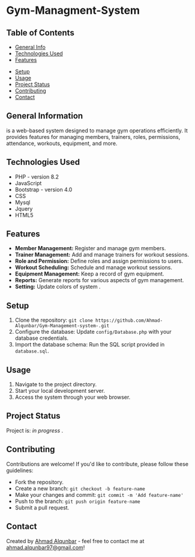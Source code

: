 # Gym-Managment-System


## Table of Contents
* [General Info](#general-information)
* [Technologies Used](#technologies-used)
* [Features](#features)
<!-- * [Screenshots](#screenshots) -->
* [Setup](#setup)
* [Usage](#usage)
* [Project Status](#project-status)
* [Contributing](#Contributing)
* [Contact](#contact)
<!-- * [License](#license) -->


## General Information
 is a web-based system designed to manage gym operations efficiently. It provides features for managing members, trainers, roles, permissions, attendance, workouts, equipment, and more. 
<!-- You don't have to answer all the questions - just the ones relevant to your project. -->


## Technologies Used
- PHP - version 8.2
- JavaScript 
- Bootstrap - version 4.0
- CSS
- Mysql
- Jquery
- HTML5

## Features
- **Member Management:** Register and manage gym members.
- **Trainer Management:** Add and manage trainers for workout sessions.
- **Role and Permission:** Define roles and assign permissions to users.
- **Workout Scheduling:** Schedule and manage workout sessions.
- **Equipment Management:** Keep a record of gym equipment.
- **Reports:** Generate reports for various aspects of gym management.
- **Setting:** Update colors of system .


<!-- ## Screenshots -->
<!-- ![Example screenshot](./img/screenshot.png) -->
<!-- If you have screenshots you'd like to share, include them here. -->


## Setup
1. Clone the repository: `git clone https://github.com/Ahmad-Alqunbar/Gym-Management-system-.git`
3. Configure the database: Update `config/Database.php` with your database credentials.
4. Import the database schema: Run the SQL script provided in `database.sql`.


## Usage
1. Navigate to the project directory.
2. Start your local development server.
3. Access the system through your web browser.


## Project Status
Project is: _in progress_ .


## Contributing
Contributions are welcome! If you'd like to contribute, please follow these guidelines:
- Fork the repository.
- Create a new branch: `git checkout -b feature-name`
- Make your changes and commit: `git commit -m 'Add feature-name'`
- Push to the branch: `git push origin feature-name`
- Submit a pull request.


## Contact
Created by [Ahmad Alqunbar](https://www.linkedin.com/in/ahmad-alqunbar/) - feel free to contact me at [ahmad.alqunbar97@gmail.com](mailto:ahmad.alqunbar97@gmail.com)!


<!-- Optional -->
<!-- ## License -->
<!-- This project is open source and available under the [... License](). -->
<!-- You don't have to include all sections - just the one's relevant to your project -->
